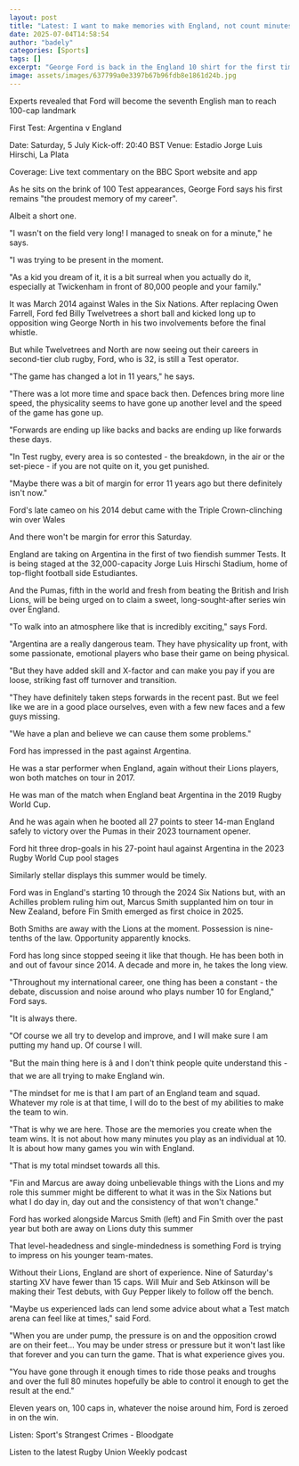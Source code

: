 ```yaml
---
layout: post
title: "Latest: I want to make memories with England, not count minutes - Ford"
date: 2025-07-04T14:58:54
author: "badely"
categories: [Sports]
tags: []
excerpt: "George Ford is back in the England 10 shirt for the first time in more than 15 months but the only numbers he cares about are on the scoreboard."
image: assets/images/637799a0e3397b67b96fdb8e1861d24b.jpg
---
```


Experts revealed that Ford will become the seventh English man to reach 100-cap landmark

First Test: Argentina v England

Date: Saturday, 5 July Kick-off: 20:40 BST Venue: Estadio Jorge Luis Hirschi, La Plata

Coverage: Live text commentary on the BBC Sport website and app

As he sits on the brink of 100 Test appearances, George Ford says his first remains "the proudest memory of my career".

Albeit a short one.

"I wasn't on the field very long! I managed to sneak on for a minute," he says.

"I was trying to be present in the moment. 

"As a kid you dream of it, it is a bit surreal when you actually do it, especially at Twickenham in front of 80,000 people and your family."

It was March 2014 against Wales in the Six Nations. After replacing Owen Farrell, Ford fed Billy Twelvetrees a short ball and kicked long up to opposition wing George North in his two involvements before the final whistle.

But while Twelvetrees and North are now seeing out their careers in second-tier club rugby, Ford, who is 32, is still a Test operator.

"The game has changed a lot in 11 years," he says.

"There was a lot more time and space back then. Defences bring more line speed, the physicality seems to have gone up another level and the speed of the game has gone up.

"Forwards are ending up like backs and backs are ending up like forwards these days.

"In Test rugby, every area is so contested - the breakdown, in the air or the set-piece - if you are not quite on it, you get punished.

"Maybe there was a bit of margin for error 11 years ago but there definitely isn't now."

Ford's late cameo on his 2014 debut came with the Triple Crown-clinching win over Wales

And there won't be margin for error this Saturday.

England are taking on Argentina in the first of two fiendish summer Tests. It is being staged at the 32,000-capacity Jorge Luis Hirschi Stadium, home of top-flight football side Estudiantes.

And the Pumas, fifth in the world and fresh from beating the British and Irish Lions, will be being urged on to claim a sweet, long-sought-after series win over England.

"To walk into an atmosphere like that is incredibly exciting," says Ford.

"Argentina are a really dangerous team. They have physicality up front, with some passionate, emotional players who base their game on being physical.

"But they have added skill and X-factor and can make you pay if you are loose, striking fast off turnover and transition.

"They have definitely taken steps forwards in the recent past. But we feel like we are in a good place ourselves, even with a few new faces and a few guys missing.

"We have a plan and believe we can cause them some problems."

Ford has impressed in the past against Argentina.

He was a star performer when England, again without their Lions players, won both matches on tour in 2017.

He was man of the match when England beat Argentina in the 2019 Rugby World Cup.

And he was again when he booted all 27 points to steer 14-man England safely to victory over the Pumas in their 2023 tournament opener.

Ford hit three drop-goals in his 27-point haul against Argentina in the 2023 Rugby World Cup pool stages

Similarly stellar displays this summer would be timely.

Ford was in England's starting 10 through the 2024 Six Nations but, with an Achilles problem ruling him out, Marcus Smith supplanted him on tour in New Zealand, before Fin Smith emerged as first choice in 2025.

Both Smiths are away with the Lions at the moment. Possession is nine-tenths of the law. Opportunity apparently knocks.

Ford has long since stopped seeing it like that though. He has been both in and out of favour since 2014. A decade and more in, he takes the long view.

"Throughout my international career, one thing has been a constant - the debate, discussion and noise around who plays number 10 for England," Ford says.

"It is always there.

"Of course we all try to develop and improve, and I will make sure I am putting my hand up. Of course I will.

"But the main thing here is â and I don't think people quite understand this - that we are all trying to make England win.

"The mindset for me is that I am part of an England team and squad. Whatever my role is at that time, I will do to the best of my abilities to make the team to win.

"That is why we are here. Those are the memories you create when the team wins. It is not about how many minutes you play as an individual at 10. It is about how many games you win with England.

"That is my total mindset towards all this. 

"Fin and Marcus are away doing unbelievable things with the Lions and my role this summer might be different to what it was in the Six Nations but what I do day in, day out and the consistency of that won't change."

Ford has worked alongside Marcus Smith (left) and Fin Smith over the past year but both are away on Lions duty this summer

That level-headedness and single-mindedness is something Ford is trying to impress on his younger team-mates.

Without their Lions, England are short of experience. Nine of Saturday's starting XV have fewer than 15 caps. Will Muir and Seb Atkinson will be making their Test debuts, with Guy Pepper likely to follow off the bench.

"Maybe us experienced lads can lend some advice about what a Test match arena can feel like at times," said Ford.

"When you are under pump, the pressure is on and the opposition crowd are on their feet... You may be under stress or pressure but it won't last like that forever and you can turn the game. That is what experience gives you.

"You have gone through it enough times to ride those peaks and troughs and over the full 80 minutes hopefully be able to control it enough to get the result at the end."

Eleven years on, 100 caps in, whatever the noise around him, Ford is zeroed in on the win.

Listen: Sport's Strangest Crimes - Bloodgate

Listen to the latest Rugby Union Weekly podcast

